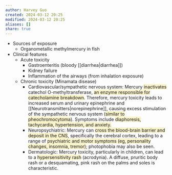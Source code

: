 ```yaml
---
author: Harvey Guo
created: 2024-03-12 20:25
modified: 2024-03-12 20:25
aliases: []
share: true
---
```

- Sources of exposure
	- Organometallic methylmercury in fish
- Clinical features
	- Acute toxicity
		- Gastroenteritis (bloody [[diarrhea|diarrhea]])
		- Kidney failure
		- Inflammation of the airways (from inhalation exposure)
	- Chronic toxicity (Minamata disease) 
		- Cardiovascular/sympathetic nervous system:  Mercury <span style="background:rgba(240, 200, 0, 0.2)">inactivates</span> catechol O-methyltransferase, <span style="background:rgba(240, 200, 0, 0.2)">an enzyme responsible for catecholamine breakdown</span>.  Therefore, mercury toxicity leads to increased serum and urinary epinephrine and [[Neurotransmitters|norepinephrine]], causing excess stimulation of the sympathetic nervous system (<span style="background:rgba(240, 200, 0, 0.2)">similar to pheochromocytoma</span>).  Symptoms include <span style="background:rgba(240, 200, 0, 0.2)">diaphoresis, tachycardia, hypertension, and anxiety.</span>
		- Neuropsychiatric:  Mercury can <span style="background:rgba(240, 200, 0, 0.2)">cross the blood-brain barrier and deposit in the CNS</span>, specifically the cerebral cortex, leading to a range of <span style="background:rgba(240, 200, 0, 0.2)">psychiatric and motor symptoms (eg, personality changes, insomnia, tremor)</span>; photophobia may also be seen.
		- Dermatologic:  Mercury toxicity, particularly in children, can lead to a <span style="background:rgba(240, 200, 0, 0.2)">hypersensitivity rash</span> (acrodynia).  A diffuse, pruritic body rash or a desquamating, pink rash on the palms and soles is characteristic.